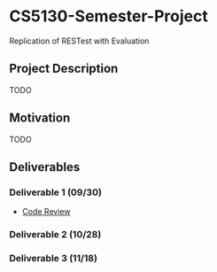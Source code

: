 # CS5130-Semester-Project
Replication of RESTest with Evaluation

## Project Description 
TODO

## Motivation 
TODO

## Deliverables
### Deliverable 1 (09/30)
- [Code Review](CodeEvaluation/CodeReview.md)

### Deliverable 2 (10/28)


### Deliverable 3 (11/18)
